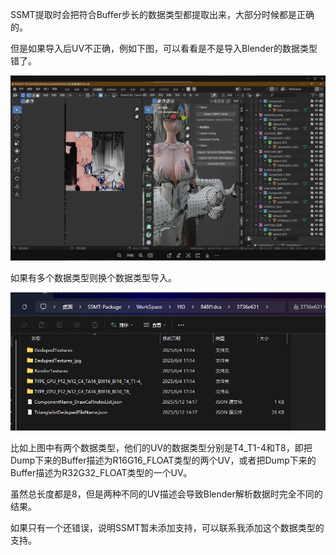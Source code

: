 
SSMT提取时会把符合Buffer步长的数据类型都提取出来，大部分时候都是正确的。

但是如果导入后UV不正确，例如下图，可以看看是不是导入Blender的数据类型错了。

![alt text](figures/image.png)

如果有多个数据类型则换个数据类型导入。

![alt text](figures/image-1.png)

比如上图中有两个数据类型，他们的UV的数据类型分别是T4_T1-4和T8，即把Dump下来的Buffer描述为R16G16_FLOAT类型的两个UV，或者把Dump下来的Buffer描述为R32G32_FLOAT类型的一个UV。

虽然总长度都是8，但是两种不同的UV描述会导致Blender解析数据时完全不同的结果。

如果只有一个还错误，说明SSMT暂未添加支持，可以联系我添加这个数据类型的支持。

